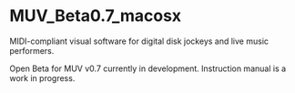 # MUV_Beta0.7_macosx

MIDI-compliant visual software for digital disk jockeys and live music performers.

Open Beta for MUV v0.7 currently in development. Instruction manual is a work in progress.
